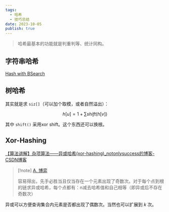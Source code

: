 ```yaml
---
tags:
  - 哈希
  - 技巧总结
date: 2023-10-05
publish: true
---
```

> 哈希最基本的功能就是判重判等、统计同构。

## 字符串哈希

[Hash with BSearch](../%E5%AD%97%E7%AC%A6%E4%B8%B2/Hash%20with%20BSearch.md)

## 树哈希

其实就是求 `siz[]`（可以加个取模，或者自然溢出）：

$$
h[u]=1+\sum\limits shift(h[v])
$$

其中 `shift()` 采用xor shift。这个东西还可以换根。
## Xor-Hashing

[【算法讲解】杂项算法——异或哈希(xor-hashing)\_notonlysuccess的博客-CSDN博客](https://blog.csdn.net/notonlysuccess/article/details/130959107)

> [!note] [A. 博弈](https://tg.hszxoj.com/contest/800/problem/1)
>
> 容易得出，先手必胜当且仅当存在一个元素出现了奇数次。对于每个点到根的链求异或哈希，每个点都有：n减去哈希值和自己相等（即异或后不存在奇数次）
>

异或可以方便查询集合内元素是否都出现了偶数次。当然也可以扩展到 $k$ 次。